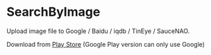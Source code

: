 SearchByImage
===============
Upload image file to Google / Baidu / iqdb / TinEye / SauceNAO.

Download from [Play Store](https://play.google.com/store/apps/details?id=rikka.searchbyimage2) (Google Play version can only use Google)
